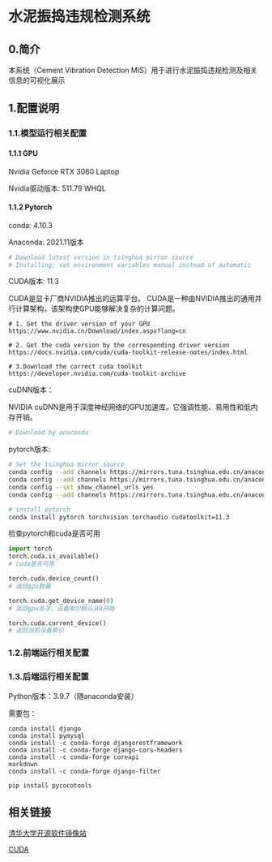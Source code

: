 # 水泥振捣违规检测系统

## 0.简介

本系统（Cement Vibration Detection MIS）用于进行水泥振捣违规检测及相关信息的可视化展示

## 1.配置说明

### 1.1.模型运行相关配置

#### 1.1.1 GPU

Nvidia Geforce RTX 3060 Laptop

Nvidia驱动版本: 511.79 WHQL



#### 1.1.2 Pytorch

conda: 4.10.3

Anaconda: 2021.11版本

```bash
# Download latest version in tsinghua mirror source
# Installing: set environment variables manual instead of automatic
```



CUDA版本: 11.3

CUDA是显卡厂商NVIDIA推出的运算平台。 CUDA是一种由NVIDIA推出的通用并行计算架构，该架构使GPU能够解决复杂的计算问题。

```
# 1. Get the driver version of your GPU
https://www.nvidia.cn/Download/index.aspx?lang=cn

# 2. Get the cuda version by the corresponding driver version
https://docs.nvidia.com/cuda/cuda-toolkit-release-notes/index.html

# 3.Download the correct cuda toolkit
https://developer.nvidia.com/cuda-toolkit-archive
```



cuDNN版本：

NVIDIA cuDNN是用于深度神经网络的GPU加速库。它强调性能、易用性和低内存开销。

```bash
# Download by anaconda

```



pytorch版本:

```bash
# Set the tsinghua mirror source
conda config --add channels https://mirrors.tuna.tsinghua.edu.cn/anaconda/pkgs/free/
conda config --add channels https://mirrors.tuna.tsinghua.edu.cn/anaconda/pkgs/main/
conda config --set show_channel_urls yes
conda config --add channels https://mirrors.tuna.tsinghua.edu.cn/anaconda/cloud//pytorch/

# install pytorch
conda install pytorch torchvision torchaudio cudatoolkit=11.3
```

检查pytorch和cuda是否可用

```python
import torch
torch.cuda.is_available()
# cuda是否可用

torch.cuda.device_count()
# 返回gpu数量

torch.cuda.get_device_name(0)
# 返回gpu名字，设备索引默认从0开始

torch.cuda.current_device()
# 返回当前设备索引
```

### 1.2.前端运行相关配置

### 1.3.后端运行相关配置

Python版本：3.9.7（随anaconda安装）

需要包：
```
conda install django
conda install pymysql
conda install -c conda-forge djangorestframework
conda install -c conda-forge django-cors-headers
conda install -c conda-forge coreapi
markdown
conda install -c conda-forge django-filter

pip install pycocotools
```

## 相关链接

[清华大学开源软件镜像站](https://mirrors.tuna.tsinghua.edu.cn/)

[CUDA](https://developer.nvidia.com/cuda-toolkit-archive)